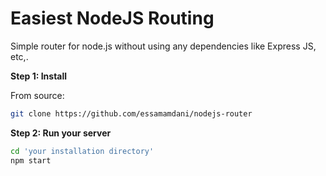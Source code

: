 # Easiest NodeJS Routing
Simple router for node.js without using any dependencies like Express JS, etc,.

**Step 1: Install**

From source:

```sh
git clone https://github.com/essamamdani/nodejs-router
``` 

**Step 2: Run your server**

```sh
cd 'your installation directory'
npm start
```
